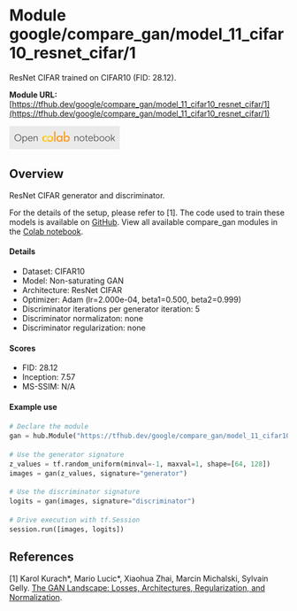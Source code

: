 # Module google/compare_gan/model_11_cifar10_resnet_cifar/1
ResNet CIFAR trained on CIFAR10 (FID: 28.12).

**Module URL:** [https://tfhub.dev/google/compare_gan/model_11_cifar10_resnet_cifar/1](https://tfhub.dev/google/compare_gan/model_11_cifar10_resnet_cifar/1)

[![Open Colab notebok](../../../../images/open_in_colab.png)](https://colab.research.google.com/github/google/compare_gan/blob/master/compare_gan/src/tfhub_models.ipynb)

## Overview

ResNet CIFAR generator and discriminator.

For the details of the setup, please refer to [1].
The code used to train these models is available on
[GitHub](https://github.com/google/compare_gan).
View all available compare_gan modules in the [Colab notebook](https://colab.research.google.com/github/google/compare_gan/blob/master/compare_gan/src/tfhub_models.ipynb).

#### Details

* Dataset: CIFAR10
* Model: Non-saturating GAN
* Architecture: ResNet CIFAR
* Optimizer: Adam (lr=2.000e-04, beta1=0.500, beta2=0.999)
* Discriminator iterations per generator iteration: 5
* Discriminator normalizaton: none
* Discriminator regularization: none

#### Scores

* FID: 28.12
* Inception: 7.57
* MS-SSIM: N/A

#### Example use
```python
# Declare the module
gan = hub.Module("https://tfhub.dev/google/compare_gan/model_11_cifar10_resnet_cifar/1")

# Use the generator signature
z_values = tf.random_uniform(minval=-1, maxval=1, shape=[64, 128])
images = gan(z_values, signature="generator")

# Use the discriminator signature
logits = gan(images, signature="discriminator")

# Drive execution with tf.Session
session.run([images, logits])
```

## References

[1] Karol Kurach*, Mario Lucic*, Xiaohua Zhai, Marcin Michalski, Sylvain Gelly.
[The GAN Landscape: Losses, Architectures, Regularization, and Normalization](https://openreview.net/pdf?id=SkeFUsQNx7).
